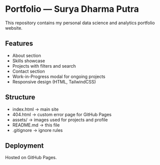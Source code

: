 # Portfolio — Surya Dharma Putra

This repository contains my personal data science and analytics portfolio website.

## Features
- About section
- Skills showcase
- Projects with filters and search
- Contact section
- Work-in-Progress modal for ongoing projects
- Responsive design (HTML, TailwindCSS)

## Structure
- index.html → main site
- 404.html → custom error page for GitHub Pages
- assets/ → images used for projects and profile
- README.md → this file
- .gitignore → ignore rules

## Deployment
Hosted on GitHub Pages.


